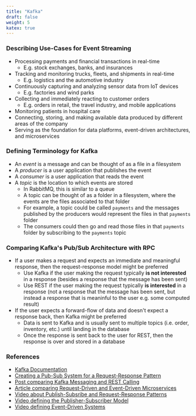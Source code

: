 ```yaml
---
title: "Kafka"
draft: false
weight: 5
katex: true
---
```


### Describing Use-Cases for Event Streaming
- Processing payments and financial transactions in real-time
    - E.g. stock exchanges, banks, and insurances
- Tracking and monitoring trucks, fleets, and shipments in real-time
    - E.g. logistics and the automotive industry
- Continuously capturing and analyzing sensor data from IoT devices
    - E.g. factories and wind parks
- Collecting and immediately reacting to customer orders
    - E.g. orders in retail, the travel industry, and mobile applications
- Monitoring patients in hospital care
- Connecting, storing, and making available data produced by different areas of the company
- Serving as the foundation for data platforms, event-driven architectures, and microservices

### Defining Terminology for Kafka
- An *event* is a message and can be thought of as a file in a filesystem
- A *producer* is a user application that publishes the event
- A *consumer* is a user application that reads the event
- A *topic* is the location to which events are stored
    - In RabbitMQ, this is similar to a queue
    - A topic can be thought of as a folder in a filesystem, where the events are the files associated to that folder
    - For example, a topic could be called `payments` and the messages published by the producers would represent the files in that `payments` folder
    - The consumers could then go and read those files in that `payments` folder by subscribing to the `payments` topic

### Comparing Kafka's Pub/Sub Architecture with RPC
- If a user makes a request and expects an immediate and meaningful response, then the request-response model might be preferred
    - Use Kafka if the user making the request typically **is not interested** in a response (besides a response that the message has been sent)
    - Use REST if the user making the request typically **is interested** in a response (not a response that the message has been sent, but instead a response that is meaninful to the user e.g. some computed result)
- If the user expects a forward-flow of data and doesn't expect a response back, then Kafka might be preferred
    - Data is sent to Kafka and is usually sent to multiple topics (i.e. order, inventory, etc.) until landing in the database
    - Once the response is sent back to the user for REST, then the response is over and stored in a database

### References
- [Kafka Documentation](https://kafka.apache.org/documentation/)
- [Creating a Pub-Sub System for a Request-Response Pattern](https://www.rabbitmq.com/tutorials/tutorial-six-python.html)
- [Post comparing Kafka Messaging and REST Calling](https://stackoverflow.com/a/57909743/12777044)
- [Article comparing Request-Driven and Event-Driven Microservices](https://supunbhagya.medium.com/request-driven-vs-event-driven-microservices-7b1fe40dccde)
- [Video about Publish-Subsribe and Request-Response Patterns](https://www.youtube.com/watch?v=DXTHb9TqJOs&ab_channel=HusseinNasser)
- [Video defining the Publisher-Subscriber Model](https://www.youtube.com/watch?v=FMhbR_kQeHw&ab_channel=GauravSen)
- [Video defining Event-Driven Systems](https://www.youtube.com/watch?v=rJHTK2TfZ1I&ab_channel=GauravSen)